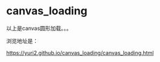 # canvas_loading
以上是canvas圆形加载。。。




浏览地址是：




https://yuri2.github.io/canvas_loading/canvas_loading.html
